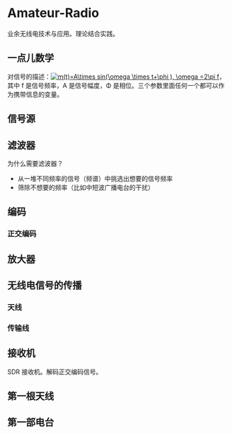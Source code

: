 # Amateur-Radio
业余无线电技术与应用。理论结合实践。
## 一点儿数学
对信号的描述：<a href="https://www.codecogs.com/eqnedit.php?latex=m(t)=A\times&space;sin(\omega&space;\times&space;t&plus;\phi&space;),&space;\omega&space;=2\pi&space;f" target="_blank"><img src="https://latex.codecogs.com/gif.latex?m(t)=A\times&space;sin(\omega&space;\times&space;t&plus;\phi&space;),&space;\omega&space;=2\pi&space;f" title="m(t)=A\times sin(\omega \times t+\phi ), \omega =2\pi f" /></a>，其中 f 是信号频率，A 是信号幅度，Φ 是相位。三个参数里面任何一个都可以作为携带信息的变量。
## 信号源
## 滤波器
为什么需要滤波器？
* 从一堆不同频率的信号（频谱）中挑选出想要的信号频率
* 筛除不想要的频率（比如中短波广播电台的干扰）
## 编码
### 正交编码
## 放大器
## 无线电信号的传播
### 天线
### 传输线
## 接收机
SDR 接收机。解码正交编码信号。

## 第一根天线
## 第一部电台
